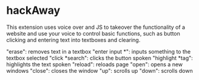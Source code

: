 # hackAway
This extension uses voice over and JS to takeover the functionality of a website and use your voice to control basic functions, 
such as button clicking and entering text into textboxes and clearing. 

"erase": removes text in a textbox
"enter input *": inputs something to the textbox selected
"click *search": clicks the button spoken
"highlight *tag": highlights the text spoken
"reload": reloads page
"open": opens a new windows
"close": closes the window
"up": scrolls up
"down": scrolls down
